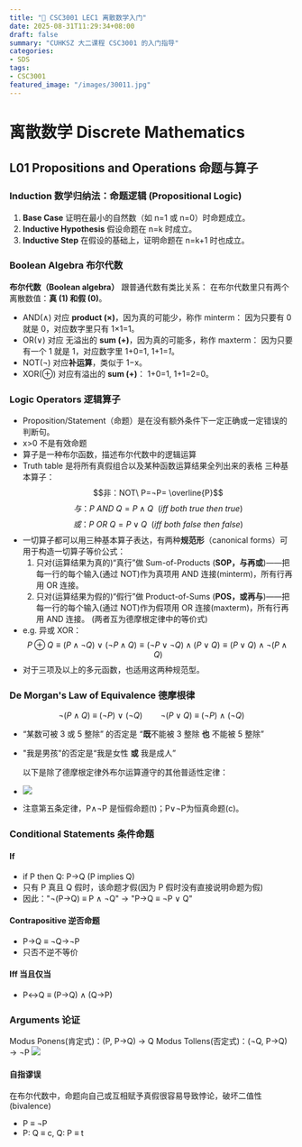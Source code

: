 ```yaml
---
title: "🧮 CSC3001 LEC1 离散数学入门"
date: 2025-08-31T11:29:34+08:00
draft: false
summary: "CUHKSZ 大二课程 CSC3001 的入门指导"
categories: 
- SDS
tags: 
- CSC3001
featured_image: "/images/30011.jpg"
---
```




# 离散数学 Discrete Mathematics



## L01 Propositions and Operations 命题与算子



### Induction 数学归纳法：命题逻辑 (Propositional Logic)
1. **Base Case**
    证明在最小的自然数（如 n=1 或 n=0）时命题成立。
2. **Inductive Hypothesis**
    假设命题在 n=k 时成立。
3. **Inductive Step**
    在假设的基础上，证明命题在 n=k+1 时也成立。






### Boolean Algebra 布尔代数
**布尔代数（Boolean algebra）** 跟普通代数有类比关系：
在布尔代数里只有两个离散数值：**真 (1) 和假 (0)**。
- AND(∧) 对应 **product (×)**，因为真的可能少，称作 minterm：
    因为只要有 0 就是 0，对应数字里只有 1×1=1。
- OR(∨) 对应 无溢出的 **sum (+)**，因为真的可能多，称作 maxterm：
    因为只要有一个 1 就是 1，对应数字里 1+0=1, 1+1=*1*。
- NOT(¬) 对应**补运算**，类似于 1−x。
- XOR(⊕) 对应有溢出的 **sum (+)**：
    1+0=1, 1+1=2=0。






### Logic Operators 逻辑算子
- Proposition/Statement（命题）是在没有额外条件下一定正确或一定错误的判断句。
- x>0 不是有效命题
- 算子是一种布尔函数，描述布尔代数中的逻辑运算
- Truth table 是将所有真假组合以及某种函数运算结果全列出来的表格
三种基本算子：
$$非：NOT\ P=¬P= \overline{P}$$
$$与：P\ AND\ Q=P∧Q\ \ (iff\ both\ true\ then\ true)$$
$$或：P\ OR\ Q=P∨Q\ \ (iff\ both\ false\ then\ false)$$
- 一切算子都可以用三种基本算子表达，有两种**规范形**（canonical forms）可用于构造一切算子等价公式：
    1. 只对(运算结果为真的)“真行”做 Sum-of-Products (**SOP，与再或**)——把每一行的每个输入(通过  NOT)作为真项用 AND 连接(minterm)，所有行再用 OR 连接。
    2. 只对(运算结果为假的)“假行”做 Product-of-Sums (**POS，或再与**)——把每一行的每个输入(通过  NOT)作为假项用 OR 连接(maxterm)，所有行再用 AND 连接。
     (两者互为德摩根定律中的等价式)
- e.g. 异或 XOR：$$P\oplus Q \equiv (P\land \neg Q)\ \lor\ (\neg P\land Q) \equiv (\neg P \lor \neg Q)\land(P\lor Q) \equiv (P\lor Q)\land \neg(P\land Q)$$
- 对于三项及以上的多元函数，也适用这两种规范型。






### De Morgan's Law of Equivalence 德摩根律
$$\neg(P\land Q)\ \equiv\ (\neg P)\ \lor\ (\neg Q)\qquad \neg(P\lor Q)\ \equiv\ (\neg P)\ \land\ (\neg Q)$$
- “某数可被 3 或 5 整除” 的否定是 “**既**不能被 3 整除 **也** 不能被 5 整除”

- "我是男孩"的否定是“我是女性 **或** 我是成人”

  以下是除了德摩根定律外布尔运算遵守的其他普适性定律：

- ![](https://i.postimg.cc/d3BYcGbB/DeMorgan.png)

- 注意第五条定律，P∧¬P 是恒假命题(t)；P∨¬P为恒真命题(c)。






### Conditional Statements 条件命题
#### If
- if P then Q: P→Q (P implies Q)
- 只有 P 真且 Q 假时，该命题才假(因为 P 假时没有直接说明命题为假)
- 因此："¬(P→Q) ≡ P ∧ ¬Q"  →  "P→Q ≡ ¬P ∨ Q"
#### Contrapositive 逆否命题
- P→Q ≡ ¬Q→¬P
- 只否不逆不等价
#### Iff 当且仅当
- P↔Q ≡ (P→Q) ∧ (Q→P)






###  Arguments 论证
Modus Ponens(肯定式)：(P, P→Q) → Q
Modus Tollens(否定式)：(¬Q, P→Q) → ¬P
![](https://i.postimg.cc/GtrCfX5t/Arguments.png)

#### 自指谬误
在布尔代数中，命题向自己或互相赋予真假很容易导致悖论，破坏二值性(bivalence)
- P ≡ ¬P
- P: Q ≡ c, Q: P ≡ t
